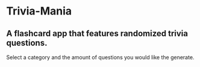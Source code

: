 # Trivia-Mania

## A flashcard app that features randomized trivia questions.

Select a category and the amount of questions you would like the generate.
